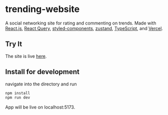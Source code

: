 # trending-website

A social networking site for rating and commenting on trends. Made with [React.js](https://react.dev/), [React Query](https://tanstack.com/query/v3/), [styled-components](https://www.npmjs.com/package/styled-components), [zustand](https://www.npmjs.com/package/zustand), [TypeScript](https://www.typescriptlang.org/), and [Vercel](https://vercel.com/). <br>

## Try It
The site is live [here](https://trending-jade.vercel.app/).

## Install for development
navigate into the directory and run <br>
```bash
npm install
npm run dev 
```
App will be live on localhost:5173.
